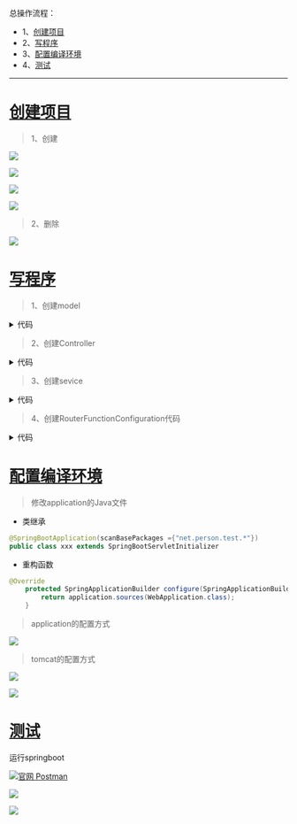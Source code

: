 总操作流程：
- 1、[创建项目](springBoot-01)
- 2、[写程序](springBoot-02)
- 3、[配置编译环境](springBoot-03)
- 4、[测试](springBoot-04)

***

# <a name="springBoot-01" href="#" >创建项目</a>

>1、创建

![](image/5-1.png)

![](image/5-2.png)

![](image/5-3.png)

![](image/5-5.png)

>2、删除

![](image/5-6.png)


# <a name="springBoot-02" href="#" >写程序</a>

> 1、创建model

<details>
<summary>代码</summary>

```java
public class User {
    public int id;
    public String name;

    public User() {
    }

    public User(int id, String name) {
        this.id = id;
        this.name = name;
    }

    public int getId() {
        return id;
    }

    public void setId(int id) {
        this.id = id;
    }

    public String getName() {
        return name;
    }

    public void setName(String name) {
        this.name = name;
    }

    @Override
    public String toString() {
        return "User{" +
                "id=" + id +
                ", name='" + name + '\'' +
                '}';
    }
}
```

</details>


> 2、创建Controller

<details>
<summary>代码</summary>

```java
import net.person.test.model.User;
import net.person.test.service.UserService;
import org.springframework.beans.factory.annotation.Autowired;
import org.springframework.web.bind.annotation.PostMapping;
import org.springframework.web.bind.annotation.RequestParam;
import org.springframework.web.bind.annotation.RestController;

/**
 * Created by admin on 2019/2/28.
 */
@RestController
public class UserController {

    private final UserService userService;

    @Autowired
    public UserController(UserService userService) {
        this.userService = userService;
    }

    @PostMapping("/person/save")
    public User save(@RequestParam String name){
        User user=new User();
        user.setName(name);
        if (userService.save(user)){
            System.out.println("用户对象：%s 保存成功！\n"+user);
        }
        return user;
    }
}

```

</details>


> 3、创建sevice

<details>
<summary>代码</summary>

```java
import net.person.test.model.User;
import org.springframework.stereotype.Repository;

import java.util.concurrent.ConcurrentHashMap;
import java.util.concurrent.ConcurrentMap;
import java.util.concurrent.atomic.AtomicInteger;

/**
 * Created by admin on 2019/2/28.
 */
@Repository
public class UserService {
    /**
     * 采用内存型的存储方式->Map
     */
    private final ConcurrentMap<Integer,User> repository=new ConcurrentHashMap<>();
    private  final static AtomicInteger idCenerator=new AtomicInteger();
    /**
     * 保存用户对象
     * @param {@link User} 对象
     * @return 如果保存成功，返回<code>true</code>,否则，返回<code>false</code>
     */
    public boolean save(User user) {
        boolean success=false;
        Integer id=idCenerator.incrementAndGet();
        user.setId(id);
        return  repository.put(id,user)==null;
    }
    
    public Collection<User> findAll(){
        return repository.values();
    }
}

```

</details>


> 4、创建RouterFunctionConfiguration代码

<details>
<summary>代码</summary>

```java
import net.person.test.model.User;
import net.person.test.service.UserService;
import org.springframework.beans.factory.annotation.Autowired;
import org.springframework.context.annotation.Bean;
import org.springframework.context.annotation.Configuration;
import org.springframework.web.reactive.function.server.RequestPredicates;
import org.springframework.web.reactive.function.server.RouterFunction;
import org.springframework.web.reactive.function.server.RouterFunctions;
import org.springframework.web.reactive.function.server.ServerResponse;
import reactor.core.publisher.Flux;
import java.util.Collection;

/**
 * Created by admin on 2019/3/1.
 */
@Configuration
public class RouterFunctionConfiguration {
    @Bean
    @Autowired
    public RouterFunction<ServerResponse> personFindAll(UserService userService){
        return  RouterFunctions.route(RequestPredicates.GET("/person/find/all"),
                request->{
                            Collection<User> users=userService.findAll();
                            Flux<User> userFlux=Flux.fromIterable(users);
                            return ServerResponse.ok().body(userFlux,User.class);
                        }
                );
    }
}
```

</details>


# <a name="springBoot-03" href="#" >配置编译环境</a>

> 修改application的Java文件

- 类继承


```java
@SpringBootApplication(scanBasePackages ={"net.person.test.*"})
public class xxx extends SpringBootServletInitializer
```

- 重构函数

```java
@Override
    protected SpringApplicationBuilder configure(SpringApplicationBuilder application) {
        return application.sources(WebApplication.class);
    }
```



> application的配置方式

![](image/3-10.png)

> tomcat的配置方式

![](image/3-11.png)

![](image/3-12.png)


# <a name="springBoot-04" href="#" >测试</a>

运行springboot

[![](https://img.shields.io/badge/官网-Postman-green.svg "官网 Postman")](https://www.getpostman.com/)

![](image/1-3.png)

![](image/1-2.png)
